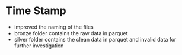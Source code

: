 # Time Stamp

- improved the naming of the files
- bronze folder contains the raw data in parquet
- silver folder contains the clean data in parquet and invalid data for further investigation